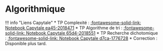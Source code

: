 # Algorithmique

!!! info "Liens Capytale"
    * TP Complexité : [:fontawesome-solid-link: Notebook Capytale ea45-2018471](https://capytale2.ac-paris.fr/web/c/ea45-2018471)
    * TP Algorithme de tri : [:fontawesome-solid-link: Notebook Capytale 65d4-2018551](https://capytale2.ac-paris.fr/web/c/65d4-2018551)
    * TP Recherche dichotomique : [:fontawesome-solid-link: Notebook Capytale d7ca-1776728](https://capytale2.ac-paris.fr/web/c/d7c1-2018593)
    * Correction : Disponible plus tard.